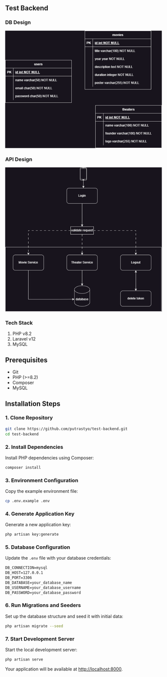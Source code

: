 ## Test Backend

### DB Design
![DB Design](./public/db-design.png)

### API Design
![Api Design](./public/api-design.png)

### Tech Stack

1. PHP v8.2
2. Laravel v12
3. MySQL

## Prerequisites

- Git
- PHP (>=8.2)
- Composer
- MySQL

## Installation Steps

### 1. Clone Repository

```bash
git clone https://github.com/putrastyo/test-backend.git
cd test-backend
```

### 2. Install Dependencies

Install PHP dependencies using Composer:

```bash
composer install
```

### 3. Environment Configuration

Copy the example environment file:

```bash
cp .env.example .env
```

### 4. Generate Application Key

Generate a new application key:

```bash
php artisan key:generate
```

### 5. Database Configuration

Update the `.env` file with your database credentials:

```
DB_CONNECTION=mysql
DB_HOST=127.0.0.1
DB_PORT=3306
DB_DATABASE=your_database_name
DB_USERNAME=your_database_username
DB_PASSWORD=your_database_password
```

### 6. Run Migrations and Seeders

Set up the database structure and seed it with initial data:

```bash
php artisan migrate --seed
```

### 7. Start Development Server

Start the local development server:

```bash
php artisan serve
```

Your application will be available at [http://localhost:8000](http://localhost:8000).
